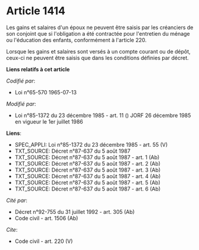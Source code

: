 # Article 1414

Les gains et salaires d'un époux ne peuvent être saisis par les créanciers de son conjoint que si l'obligation a été
contractée pour l'entretien du ménage ou l'éducation des enfants, conformément à l'article 220. 

Lorsque les gains et salaires sont versés à un compte courant ou de dépôt, ceux-ci ne peuvent être saisis que dans les
conditions définies par décret.

**Liens relatifs à cet article**

_Codifié par_:

  - Loi n°65-570 1965-07-13

_Modifié par_:

  - Loi n°85-1372 du 23 décembre 1985 - art. 11 () JORF 26 décembre 1985 en vigueur le 1er juillet 1986

**Liens**:

  - SPEC_APPLI: Loi n°85-1372 du 23 décembre 1985 - art. 55 (V)
  - TXT_SOURCE: Décret n°87-637 du 5 août 1987
  - TXT_SOURCE: Décret n°87-637 du 5 août 1987 - art. 1 (Ab)
  - TXT_SOURCE: Décret n°87-637 du 5 août 1987 - art. 2 (Ab)
  - TXT_SOURCE: Décret n°87-637 du 5 août 1987 - art. 3 (Ab)
  - TXT_SOURCE: Décret n°87-637 du 5 août 1987 - art. 4 (Ab)
  - TXT_SOURCE: Décret n°87-637 du 5 août 1987 - art. 5 (Ab)
  - TXT_SOURCE: Décret n°87-637 du 5 août 1987 - art. 6 (Ab)

_Cité par_:

  - Décret n°92-755 du 31 juillet 1992 - art. 305 (Ab)
  - Code civil - art. 1506 (Ab)

_Cite_:

  - Code civil - art. 220 (V)
